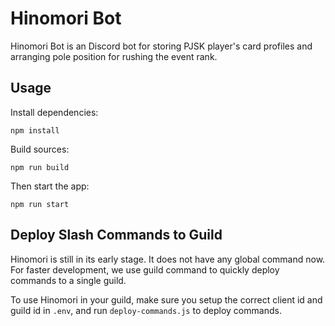 # Hinomori Bot

Hinomori Bot is an Discord bot for storing PJSK player's card profiles and
arranging pole position for rushing the event rank.

## Usage

Install dependencies:

```
npm install
```

Build sources:

```
npm run build
```

Then start the app:

```
npm run start
```

## Deploy Slash Commands to Guild

Hinomori is still in its early stage. It does not have any global command now.
For faster development, we use guild command to quickly deploy commands to a
single guild.

To use Hinomori in your guild, make sure you setup the correct client id and
guild id in `.env`, and run `deploy-commands.js` to deploy commands.
